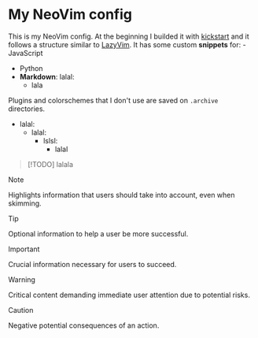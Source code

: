 # My NeoVim config

This is my NeoVim config. At the beginning I builded it with [kickstart](https://github.com/nvim-lua/kickstart.nvim) and it follows a structure similar to [LazyVim](https://github.com/LazyVim/LazyVim).
It has some custom **snippets** for:
    - JavaScript
- Python
- **Markdown**: lalal:
    - lala


Plugins and colorschemes that I don't use are saved on `.archive` directories.

- lalal:
    - lalal:
        - lslsl:
            - lalal


> [!TODO]
> lalala

> [!NOTE]  
> Highlights information that users should take into account, even when skimming.

> [!TIP]
> Optional information to help a user be more successful.

> [!IMPORTANT]  
> Crucial information necessary for users to succeed.

> [!WARNING]  
> Critical content demanding immediate user attention due to potential risks.

> [!CAUTION]
> Negative potential consequences of an action.

